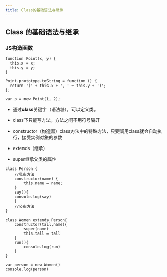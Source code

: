 ```yaml
---
title: Class的基础语法与继承
---
```


## Class 的基础语法与继承

### JS构造函数

```
function Point(x, y) {
  this.x = x;
  this.y = y;
}

Point.prototype.toString = function () {
  return '(' + this.x + ', ' + this.y + ')';
};

var p = new Point(1, 2);
```

 - 通过**class**关键字（语法糖），可以定义类。

 - class下只能写方法，方法之间不用符号隔开

 - constructor（构造器）class方法中的特殊方法，只要调用class就会自动执行，接受实例对象的参数

 - extends（继承）

 - super继承父类的属性

```
class Person {
	//私有方法
	constructor(name) {
		this.name = name;
	}
	say(){
	console.log(say)
	}
	//公有方法
}

class Women extends Person{
	constructor(tall,name){
		super(name)
		this.tall = tall
	}
	run(){
		console.log(run)
	}
}

var person = new Women()
console.log(person)
```